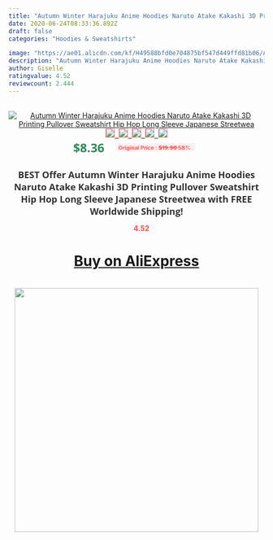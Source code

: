 ```yaml
---
title: "Autumn Winter Harajuku Anime Hoodies Naruto Atake Kakashi 3D Printing Pullover Sweatshirt Hip Hop Long Sleeve Japanese Streetwea"
date: 2020-06-24T08:33:36.892Z
draft: false
categories: "Hoodies & Sweatshirts"

image: "https://ae01.alicdn.com/kf/H49588bfd0e704875bf547d449ffd81b06/Autumn-Winter-Harajuku-Anime-Hoodies-Naruto-Atake-Kakashi-3D-Printing-Pullover-Sweatshirt-Hip-Hop-Long-Sleeve.jpg"
description: "Autumn Winter Harajuku Anime Hoodies Naruto Atake Kakashi 3D Printing Pullover Sweatshirt Hip Hop Long Sleeve Japanese Streetwea"
author: Giselle
ratingvalue: 4.52
reviewcount: 2.444
---
```

<br>
<div style="text-align: center;">
<a href="https://s.click.aliexpress.com/e/_AollYt" target="_blank" rel="nofollow noopener noreferrer"><img alt="Autumn Winter Harajuku Anime Hoodies Naruto Atake Kakashi 3D Printing Pullover Sweatshirt Hip Hop Long Sleeve Japanese Streetwea" class="magnifier-image" src="https://ae01.alicdn.com/kf/H49588bfd0e704875bf547d449ffd81b06/Autumn-Winter-Harajuku-Anime-Hoodies-Naruto-Atake-Kakashi-3D-Printing-Pullover-Sweatshirt-Hip-Hop-Long-Sleeve.jpg_640x640.jpg">
<br>
<img style="border:1px solid salmon" src="https://ae01.alicdn.com/kf/H49588bfd0e704875bf547d449ffd81b06/Autumn-Winter-Harajuku-Anime-Hoodies-Naruto-Atake-Kakashi-3D-Printing-Pullover-Sweatshirt-Hip-Hop-Long-Sleeve.jpg_120x120.jpg">&nbsp;&nbsp;<img style="border:1px solid salmon" src="https://ae01.alicdn.com/kf/H072d002cf8f84aafaacee6e3d4aaf7bc8/Autumn-Winter-Harajuku-Anime-Hoodies-Naruto-Atake-Kakashi-3D-Printing-Pullover-Sweatshirt-Hip-Hop-Long-Sleeve.jpg_120x120.jpg">&nbsp;&nbsp;<img style="border:1px solid salmon" src="https://ae01.alicdn.com/kf/H00948807f08c402f97576f9e9dba40d9j/Autumn-Winter-Harajuku-Anime-Hoodies-Naruto-Atake-Kakashi-3D-Printing-Pullover-Sweatshirt-Hip-Hop-Long-Sleeve.jpg_120x120.jpg">&nbsp;&nbsp;<img style="border:1px solid salmon" src="https://ae01.alicdn.com/kf/H60b2001e167942df895f66aa6e873a502/Autumn-Winter-Harajuku-Anime-Hoodies-Naruto-Atake-Kakashi-3D-Printing-Pullover-Sweatshirt-Hip-Hop-Long-Sleeve.jpg_120x120.jpg">&nbsp;&nbsp;<img style="border:1px solid salmon" src="https://ae01.alicdn.com/kf/Hd4cf3e034c7043a1a36d7ef0624b6ce4t/Autumn-Winter-Harajuku-Anime-Hoodies-Naruto-Atake-Kakashi-3D-Printing-Pullover-Sweatshirt-Hip-Hop-Long-Sleeve.jpg_120x120.jpg"></a></div><br0>
<div style="text-align: center;"><span style="background-color: white; border: 0px; box-sizing: border-box; color: seagreen; display: inline-block; font-family: &quot;open sans&quot; , &quot;arial&quot; , &quot;helvetica&quot; , sans-serif , &quot;heiti&quot;; font-size: 24px; font-stretch: inherit; font-weight: 700; line-height: inherit; margin: 0px 10px 0px 0px; padding: 0px; vertical-align: middle;">$8.36 </span>
<span style="background: rgb(255 , 241 , 241); border-radius: 3px; border: 0px; box-sizing: border-box; color: #ff4747; display: inline-block; font-family: inherit; font-size: 12px; font-stretch: inherit; font-style: inherit; font-variant: inherit; font-weight: 600; line-height: inherit; margin: 0px; padding: 2px 5px; transform: scale(0.9); vertical-align: middle;">Original Price : <b style="text-decoration: line-through;">$19.90 </b> 58%&nbsp;&nbsp;</span></div>
<h1 style="color: #333333; display: inline-block; font-family: &quot;open sans&quot; , &quot;arial&quot; , &quot;helvetica&quot; , sans-serif , &quot;heiti&quot;; font-size: 18px; font-stretch: inherit; font-weight: 700; text-align: center;">BEST Offer Autumn Winter Harajuku Anime Hoodies Naruto Atake Kakashi 3D Printing Pullover Sweatshirt Hip Hop Long Sleeve Japanese Streetwea with FREE Worldwide Shipping!</h1>
<div style="color: #ff4747; text-align: center;">
<img src="https://4.bp.blogspot.com/-M0ZcTcb-5uY/XleCXlxnR4I/AAAAAAAAAEc/OrjgMkXV1oMQFaCRZj5HQwOCBcu3w1FegCPcBGAYYCw/s1600/star.png" style="height: 15px;">&nbsp;<b>4.52</b></div>
<div class="button_cont" align="center"><a class="buynow_a" href="https://s.click.aliexpress.com/e/_AollYt" target="_blank" rel="nofollow noopener noreferrer"><H1>Buy on AliExpress</H1></a></div><br>
<div class="separator" style="clear: both; text-align: center;">
<img src="https://lh3.googleusercontent.com/-pTy5HemUv9M/XlePHvY0dAI/AAAAAAAAAE4/0nX5iRUoIWY8eMW9Dpxeirr157OZliDIgCLcBGAsYHQ/s1600/badge.gif" width="480">
</div>
